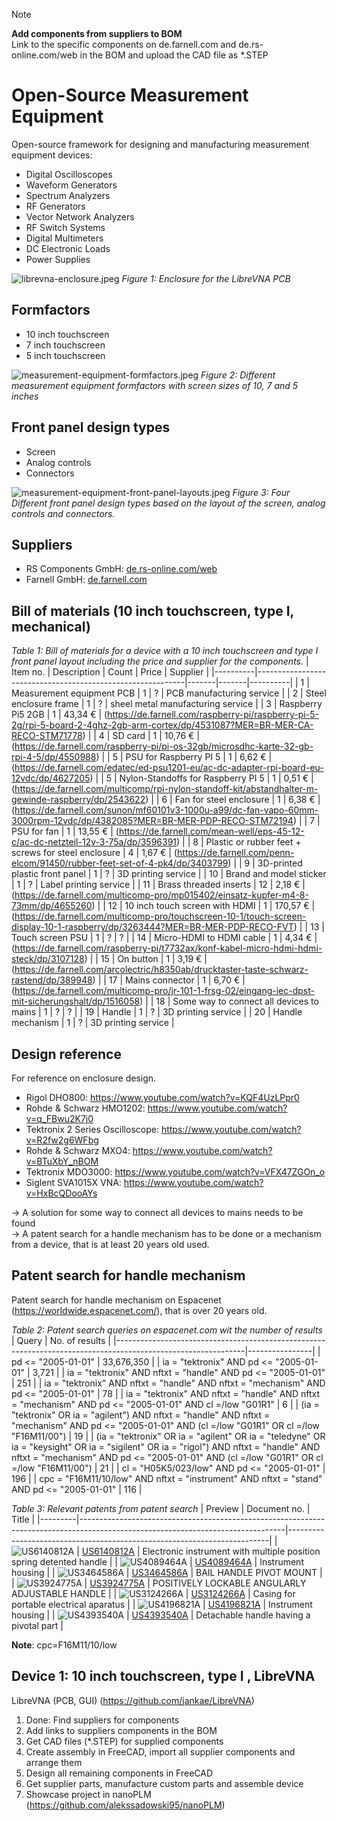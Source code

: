 > [!NOTE]
> **Add components from suppliers to BOM** <br>
> Link to the specific components on de.farnell.com and de.rs-online.com/web in the BOM and upload the CAD file as *.STEP

# Open-Source Measurement Equipment
Open-source framework for designing and manufacturing measurement equipment devices:
- Digital Oscilloscopes
- Waveform Generators
- Spectrum Analyzers
- RF Generators
- Vector Network Analyzers
- RF Switch Systems
- Digital Multimeters
- DC Electronic Loads
- Power Supplies

![librevna-enclosure.jpeg](librevna-enclosure.jpeg)
*Figure 1: Enclosure for the LibreVNA PCB*


## Formfactors
- 10 inch touchscreen
- 7 inch touchscreen
- 5 inch touchscreen

![measurement-equipment-formfactors.jpeg](measurement-equipment-formfactors.jpeg)
*Figure 2: Different measurement equipment formfactors with screen sizes of 10, 7 and 5 inches*


## Front panel design types
- Screen
- Analog controls
- Connectors

![measurement-equipment-front-panel-layouts.jpeg](measurement-equipment-front-panel-layouts.jpeg)
*Figure 3: Four Different front panel design types based on the layout of the screen, analog controls and connectors.*


## Suppliers
- RS Components GmbH: [de.rs-online.com/web](https://de.rs-online.com/web)
- Farnell GmbH: [de.farnell.com](https://de.farnell.com)

## Bill of materials (10 inch touchscreen, type I, mechanical)
*Table 1: Bill of materials for a device with a 10 inch touchscreen and type I front panel layout including the price and supplier for the components.*
| Item no. | Description                                                | Count | Price | Supplier |
|----------|------------------------------------------------------------|-------|-------|----------|
| 1  | Measurement equipment PCB                                  |   1   |   ?   |    PCB manufacturing service      |
| 2  | Steel enclosure frame                                      |   1   |   ?   |    sheel metal manufacturing service      |
| 3  | Raspberry Pi5 2GB                                             |   1   |   43,34 €     |    (https://de.farnell.com/raspberry-pi/raspberry-pi-5-2g/rpi-5-board-2-4ghz-2gb-arm-cortex/dp/4531087?MER=BR-MER-CA-RECO-STM71778)      |
| 4  | SD card                                                    |   1   |  10,76 €    |    (https://de.farnell.com/raspberry-pi/pi-os-32gb/microsdhc-karte-32-gb-rpi-4-5/dp/4550988)      |
| 5  | PSU for Raspberry PI 5                                     |   1   |  6,62 €   |    (https://de.farnell.com/edatec/ed-psu1201-eu/ac-dc-adapter-rpi-board-eu-12vdc/dp/4627205)    |
| 5  | Nylon-Standoffs for Raspberry PI 5                                     |   1   |  0,51 €   |    (https://de.farnell.com/multicomp/rpi-nylon-standoff-kit/abstandhalter-m-gewinde-raspberry/dp/2543622)    |
| 6  | Fan for steel enclosure                                    |   1   |   6,38 €    |     (https://de.farnell.com/sunon/mf60101v3-1000u-a99/dc-fan-vapo-60mm-3000rpm-12vdc/dp/4382085?MER=BR-MER-PDP-RECO-STM72194)    |
| 7  | PSU for fan                                                |   1   |   13,55 €    |     (https://de.farnell.com/mean-well/eps-45-12-c/ac-dc-netzteil-12v-3-75a/dp/3596391)    |
| 8  | Plastic or rubber feet + screws for steel enclosure        |   4   |  1,67 €     |    (https://de.farnell.com/penn-elcom/91450/rubber-feet-set-of-4-pk4/dp/3403799)      |
| 9 | 3D-printed plastic front panel                             |   1   |   ?     |   3D printing service      |
| 10 | Brand and model sticker                                    |   1   |   ?    |     Label printing service     |
| 11 | Brass threaded inserts                                |   12    |   2,18 €    |     (https://de.farnell.com/multicomp-pro/mp015402/einsatz-kupfer-m4-8-73mm/dp/4655260)     |
| 12 | 10 inch touch screen with HDMI                             |   1   |  170,57 €   |     (https://de.farnell.com/multicomp-pro/touchscreen-10-1/touch-screen-display-10-1-raspberry/dp/3263444?MER=BR-MER-PDP-RECO-FVT)    |
| 13 | Touch screen PSU                                           |   1   |   ?    |     ?     |
| 14 | Micro-HDMI to HDMI cable                        |   1   |   4,34 €    |    (https://de.farnell.com/raspberry-pi/t7732ax/konf-kabel-micro-hdmi-hdmi-steck/dp/3107128)      |
| 15 | On button                                                  |   1   |   3,19 €    |    (https://de.farnell.com/arcolectric/h8350ab/drucktaster-taste-schwarz-rastend/dp/389948)      |
| 17 | Mains connector                                            |   1   |   6,70 €    |    (https://de.farnell.com/multicomp-pro/jr-101-1-frsg-02/eingang-iec-dpst-mit-sicherungshalt/dp/1516058)      |
| 18 | Some way to connect all devices to mains                   |   1   |   ?    |    ?      |
| 19 | Handle                                                     |   1   |   ?    |    3D printing service      |
| 20 | Handle mechanism                                           |   1   |   ?    |    3D printing service      |


## Design reference
For reference on enclosure design.
- Rigol DHO800: https://www.youtube.com/watch?v=KQF4UzLPpr0
- Rohde & Schwarz HMO1202: https://www.youtube.com/watch?v=q_FBwu2K7j0
- Tektronix 2 Series Oscilloscope: https://www.youtube.com/watch?v=R2fw2g6WFbg
- Rohde & Schwarz MXO4: https://www.youtube.com/watch?v=BTuXbY_nBOM
- Tektronix MDO3000: https://www.youtube.com/watch?v=VFX47ZGOn_o
- Siglent SVA1015X VNA: https://www.youtube.com/watch?v=HxBcQDooAYs

-> A solution for some way to connect all devices to mains needs to be found<br>
-> A patent search for a handle mechanism has to be done or a mechanism from a device, that is at least 20 years old used.

## Patent search for handle mechanism
Patent search for handle mechanism on Espacenet (https://worldwide.espacenet.com/), that is over 20 years old.

*Table 2: Patent search queries on espacenet.com wit the number of results*
| Query                                                                                                        | No. of results |
|--------------------------------------------------------------------------------------------------------------|----------------|
| pd <= "2005-01-01"                                                                                           | 33,676,350     |
| ia = "tektronix" AND pd <= "2005-01-01"                                                                      | 3,721          |
| ia = "tektronix" AND nftxt = "handle" AND pd <= "2005-01-01"                                                 | 251            |
| ia = "tektronix" AND nftxt = "handle" AND nftxt = "mechanism" AND pd <= "2005-01-01"                         | 78             |
| ia = "tektronix" AND nftxt = "handle" AND nftxt = "mechanism" AND pd <= "2005-01-01" AND cl =/low "G01R1"    | 6             |
| (ia = "tektronix" OR ia = "agilent") AND nftxt = "handle" AND nftxt = "mechanism" AND pd <= "2005-01-01" AND (cl =/low "G01R1" OR cl =/low "F16M11/00")    | 19             |
| (ia = "tektronix" OR ia = "agilent" OR ia = "teledyne" OR ia = "keysight" OR ia = "sigilent" OR ia = "rigol") AND nftxt = "handle" AND nftxt = "mechanism" AND pd <= "2005-01-01" AND (cl =/low "G01R1" OR cl =/low "F16M11/00")    | 21             |
| cl = "H05K5/023/low" AND pd <= "2005-01-01"    | 196             |
| cpc = "F16M11/10/low" AND nftxt = "instrument" AND nftxt = "stand" AND pd <= "2005-01-01"    | 116             |



*Table 3: Relevant patents from patent search*
| Preview | Document no.                                                                                                                    | Title                                                                   |
|---------|---------------------------------------------------------------------------------------------------------------------------------|-------------------------------------------------------------------------|
| ![US6140812A](US6140812A.png) | [US6140812A](https://worldwide.espacenet.com/patent/search/family/022275362/publication/US6000097A?q=pn%3DUS6000097A)           | Electronic instrument with multiple position spring detented handle     |
| ![US4089464A](US4089464A.png) | [US4089464A](https://worldwide.espacenet.com/patent/search/family/024926023/publication/US4089464A?q=pn%3DUS4089464A)           | Instrument housing     |
| ![US3464586A](US3464586A.png) | [US3464586A](https://worldwide.espacenet.com/patent/search/family/025103197/publication/US3464586A?q=US3464586A)           | BAIL HANDLE PIVOT MOUNT     |
| ![US3924775A](US3924775A.png) | [US3924775A](https://worldwide.espacenet.com/patent/search/family/023445693/publication/US3924775A?q=US3924775A)           | POSITIVELY LOCKABLE ANGULARLY ADJUSTABLE HANDLE     |
| ![US3124266A](US3124266A.png) | [US3124266A](https://worldwide.espacenet.com/patent/search/family/003453724/publication/US3124266A?q=US3124266A)           | Casing for portable electrical aparatus     |
| ![US4196821A](US4196821A.png) | [US4196821A](https://worldwide.espacenet.com/patent/search/family/027111658/publication/US4196821A?q=US4196821A)           | Instrument housing     |
| ![US4393540A](US4393540A.png) | [US4393540A](https://worldwide.espacenet.com/patent/search/family/014271265/publication/US4393540A?q=US4393540A)           | Detachable handle having a pivotal part     |



**Note**: cpc=F16M11/10/low

## Device 1: 10 inch touchscreen, type I , LibreVNA
LibreVNA (PCB, GUI) (https://github.com/jankae/LibreVNA)

1. Done: Find suppliers for components
2. Add links to suppliers components in the BOM
3. Get CAD files (*.STEP) for supplied components
4. Create assembly in FreeCAD, import all supplier components and arrange them
5. Design all remaining components in FreeCAD
6. Get supplier parts, manufacture custom parts and assemble device
7. Showcase project in nanoPLM (https://github.com/alekssadowski95/nanoPLM)
